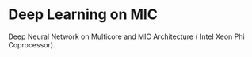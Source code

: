 Deep Learning on MIC
=======

Deep Neural Network on Multicore and MIC Architecture ( Intel Xeon Phi Coprocessor).
